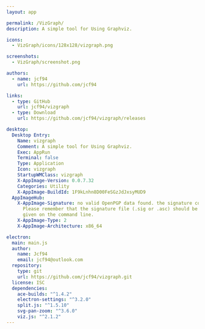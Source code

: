 ```yaml
---
layout: app

permalink: /VizGraph/
description: A simple tool for Using Graphviz.

icons:
  - VizGraph/icons/128x128/vizgraph.png

screenshots:
  - VizGraph/screenshot.png

authors:
  - name: jcf94
    url: https://github.com/jcf94

links:
  - type: GitHub
    url: jcf94/vizgraph
  - type: Download
    url: https://github.com/jcf94/vizgraph/releases

desktop:
  Desktop Entry:
    Name: vizgraph
    Comment: A simple tool for Using Graphviz.
    Exec: AppRun
    Terminal: false
    Type: Application
    Icon: vizgraph
    StartupWMClass: vizgraph
    X-AppImage-Version: 0.0.7.32
    Categories: Utility
    X-AppImage-BuildId: 1F9kLnhn8D00FeSGzJdJxsyMUD9
  AppImageHub:
    X-AppImage-Signature: no valid OpenPGP data found. the signature could not be verified.
      Please remember that the signature file (.sig or .asc) should be the first file
      given on the command line.
    X-AppImage-Type: 2
    X-AppImage-Architecture: x86_64

electron:
  main: main.js
  author:
    name: Jcf94
    email: jcf94@outlook.com
  repository:
    type: git
    url: https://github.com/jcf94/vizgraph.git
  license: ISC
  dependencies:
    ace-builds: "^1.4.2"
    electron-settings: "^3.2.0"
    split.js: "^1.5.10"
    svg-pan-zoom: "^3.6.0"
    viz.js: "^2.1.2"
---
```

